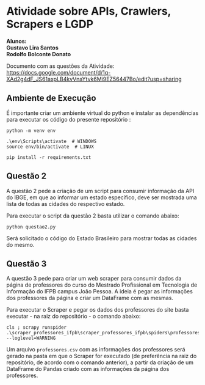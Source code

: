 # Atividade sobre APIs, Crawlers, Scrapers e LGDP

**Alunos:<br>
Gustavo Lira Santos<br>
Rodolfo Bolconte Donato**

Documento com as questões da Atividade: https://docs.google.com/document/d/1q-XAd2g4dF_JS61axpLB4kvVnaYtvk6Mi9EZ56447Bo/edit?usp=sharing

## Ambiente de Execução

É importante criar um ambiente virtual do python e instalar as dependências para executar os código do presente repositório :

```
python -m venv env

.\env\Scripts\activate  # WINDOWS
source env/bin/activate  # LINUX

pip install -r requirements.txt
```

## Questão 2

A questão 2 pede a criação de um script para consumir informação da API do IBGE, em que ao informar um estado específico, deve ser mostrada uma lista de todas as cidades do respectivo estado.

Para executar o script da questão 2 basta utilizar o comando abaixo:

```
python questao2.py
```

Será solicitado o código do Estado Brasileiro para mostrar todas as cidades do mesmo.

## Questão 3

A questão 3 pede para criar um web scraper para consumir dados da página de professores do curso do Mestrado Profissional em Tecnologia de Informação do IFPB campus João Pessoa. A ideia é pegar as informações dos professores da página e criar um DataFrame com as mesmas.

Para executar o Scraper e pegar os dados dos professores do site basta executar - na raiz do repositório - o comando abaixo:

```
cls ; scrapy runspider .\scraper_professores_ifpb\scraper_professores_ifpb\spiders\professores.py --loglevel=WARNING
```

Um arquivo `professores.csv` com as informações dos professores será gerado na pasta em que o Scraper for executado (de preferência na raiz do repositório, de acordo com o comando anterior), a partir da criação de um DataFrame do Pandas criado com as informações da página dos professores.